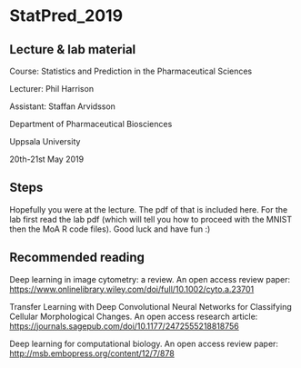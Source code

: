# StatPred_2019

## Lecture & lab material

Course: Statistics and Prediction in the Pharmaceutical Sciences

Lecturer: Phil Harrison

Assistant: Staffan Arvidsson

Department of Pharmaceutical Biosciences

Uppsala University

20th-21st May 2019

## Steps

Hopefully you were at the lecture. The pdf of that is included here. For the lab first read the lab pdf (which will tell you how to proceed with the MNIST then the MoA R code files). Good luck and have fun :)

## Recommended reading

Deep learning in image cytometry: a review. An open access review paper: https://www.onlinelibrary.wiley.com/doi/full/10.1002/cyto.a.23701

Transfer Learning with Deep Convolutional Neural Networks for Classifying Cellular Morphological Changes. An open access research article: https://journals.sagepub.com/doi/10.1177/2472555218818756

Deep learning for computational biology. An open access review paper: http://msb.embopress.org/content/12/7/878
